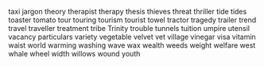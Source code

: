 taxi	jargon	theory	therapist	therapy	thesis	thieves	threat	thriller	tide	tides	toaster	tomato	tour	touring	tourism	tourist	towel	tractor	tragedy	trailer	trend	travel	traveller	treatment	tribe	Trinity	trouble	tunnels	tuition	umpire	utensil	vacancy	particulars	variety	vegetable	velvet	vet	village	vinegar	visa	vitamin	waist	world	warming	washing	wave	wax	wealth	weeds	weight	welfare	west	whale	wheel	width	willows	wound	youth
